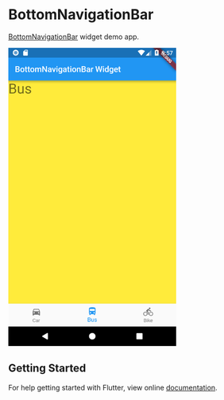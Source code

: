 # BottomNavigationBar

[BottomNavigationBar](https://docs.flutter.io/flutter/material/BottomNavigationBar-class.html) widget demo app.

<img src="screenshot/bottom_naviation_bar_1.png" height="600em" /> 

## Getting Started

For help getting started with Flutter, view online
[documentation](https://flutter.io/).
